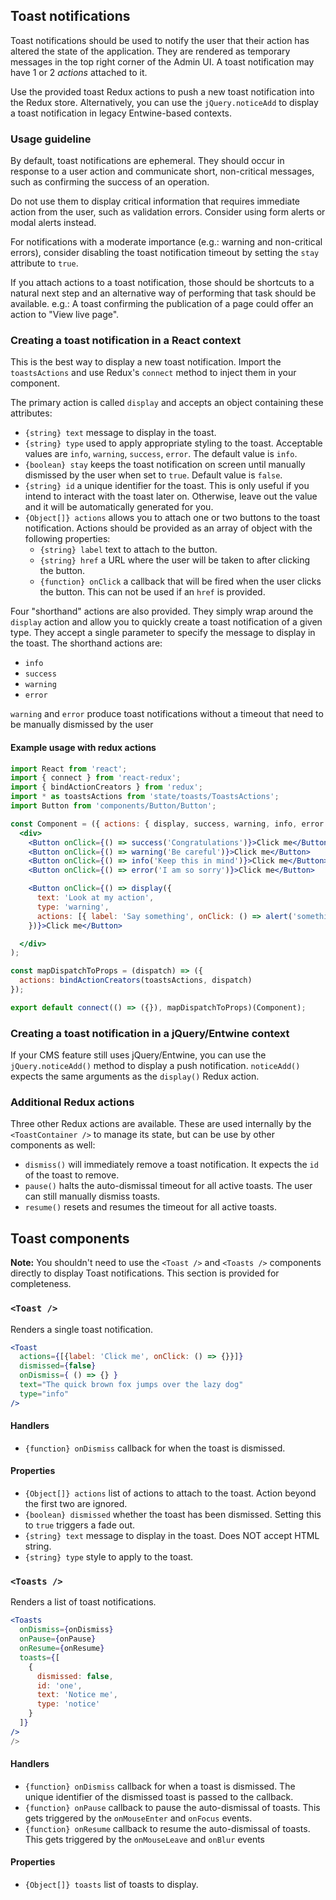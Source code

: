 ## Toast notifications

Toast notifications should be used to notify the user that their action has altered the state of the application. They are rendered as temporary messages in the top right corner of the Admin UI. A toast notification may have 1 or 2 _actions_ attached to it.

Use the provided toast Redux actions to push a new toast notification into the Redux store. Alternatively, you can use the `jQuery.noticeAdd` to display a toast notification in legacy Entwine-based contexts.

### Usage guideline 

By default, toast notifications are ephemeral. They should occur in response to a user action and communicate short, non-critical messages, such as confirming the success of an operation.

Do not use them to display critical information that requires immediate action from the user, such as validation errors. Consider using form alerts or modal alerts instead.

For notifications with a moderate importance (e.g.: warning and non-critical errors), consider disabling the toast notification timeout by setting the `stay` attribute to `true`.

If you attach actions to a toast notification, those should be shortcuts to a natural next step and an alternative way of performing that task should be available. e.g.: A toast confirming the publication of a page could offer an action to "View live page". 

### Creating a toast notification in a React context

This is the best way to display a new toast notification. Import the `toastsActions` and use Redux's `connect` method to inject them in your component.

The primary action is called `display` and accepts an object containing these attributes:
- `{string} text` message to display in the toast.
- `{string} type` used to apply appropriate styling to the toast. Acceptable values are `info`, `warning`, `success`, `error`. The default value is `info`.
- `{boolean} stay` keeps the toast notification on screen until manually dismissed by the user when set to `true`. Default value is `false`.
- `{string} id` a unique identifier for the toast. This is only useful if you intend to interact with the toast later on. Otherwise, leave out the value and it will be automatically generated for you.
- `{Object[]} actions` allows you to attach one or two buttons to the toast notification. Actions should be provided as an array of object with the following properties:
  - `{string} label` text to attach to the button.
  - `{string} href` a URL where the user will be taken to after clicking the button.
  - `{function} onClick` a callback that will be fired when the user clicks the button. This can not be used if an `href` is provided.
  
Four "shorthand" actions are also provided. They simply wrap around the `display` action and allow you to quickly create a toast notification of a given type. They accept a single parameter to specify the message to display in the toast. The shorthand actions are:
- `info`
- `success`
- `warning`
- `error`

`warning` and `error` produce toast notifications without a timeout that need to be manually dismissed by the user

#### Example usage with redux actions
```jsx
import React from 'react';
import { connect } from 'react-redux';
import { bindActionCreators } from 'redux';
import * as toastsActions from 'state/toasts/ToastsActions';
import Button from 'components/Button/Button';

const Component = ({ actions: { display, success, warning, info, error } }) => (
  <div>
    <Button onClick={() => success('Congratulations')}>Click me</Button>
    <Button onClick={() => warning('Be careful')}>Click me</Button>
    <Button onClick={() => info('Keep this in mind')}>Click me</Button>
    <Button onClick={() => error('I am so sorry')}>Click me</Button>

    <Button onClick={() => display({
      text: 'Look at my action',
      type: 'warning',
      actions: [{ label: 'Say something', onClick: () => alert('something') }]
    })}>Click me</Button>

  </div>
);

const mapDispatchToProps = (dispatch) => ({
  actions: bindActionCreators(toastsActions, dispatch)
});

export default connect(() => ({}), mapDispatchToProps)(Component);

```

### Creating a toast notification in a jQuery/Entwine context

If your CMS feature still uses jQuery/Entwine, you can use the `jQuery.noticeAdd()` method to display a push notification. `noticeAdd()` expects the same arguments as the `display()` Redux action.

### Additional Redux actions

Three other Redux actions are available. These are used internally by the `<ToastContainer />` to manage its state, but can be use by other components as well:

- `dismiss()` will immediately remove a toast notification. It expects the `id` of the toast to remove.
- `pause()` halts the auto-dismissal timeout for all active toasts. The user can still manually dismiss toasts.
- `resume()` resets and resumes the timeout for all active toasts.

## Toast components

**Note:** You shouldn't need to use the `<Toast />` and `<Toasts />` components directly to display Toast notifications. This section is provided for completeness.

### `<Toast />`

Renders a single toast notification.

```jsx
<Toast
  actions={[{label: 'Click me', onClick: () => {}}]}
  dismissed={false}
  onDismiss={ () => {} }
  text="The quick brown fox jumps over the lazy dog"
  type="info"
/>
```
#### Handlers

* `{function} onDismiss` callback for when the toast is dismissed.

#### Properties

* `{Object[]} actions` list of actions to attach to the toast. Action beyond the first two are ignored.
* `{boolean} dismissed` whether the toast has been dismissed. Setting this to `true` triggers a fade out.
* `{string} text` message to display in the toast. Does NOT accept HTML string.
* `{string} type` style to apply to the toast.

### `<Toasts />`

Renders a list of toast notifications.

```jsx
<Toasts
  onDismiss={onDismiss}
  onPause={onPause}
  onResume={onResume}
  toasts={[
    {
      dismissed: false,
      id: 'one',
      text: 'Notice me',
      type: 'notice'
    }
  ]}
/>
/>
```
#### Handlers

* `{function} onDismiss` callback for when a toast is dismissed. The unique identifier of the dismissed toast is passed to the callback.
* `{function} onPause` callback to pause the auto-dismissal of toasts. This gets triggered by the `onMouseEnter` and `onFocus` events.
* `{function} onResume` callback to resume the auto-dismissal of toasts. This gets triggered by the `onMouseLeave` and `onBlur` events

#### Properties

* `{Object[]} toasts` list of toasts to display.
